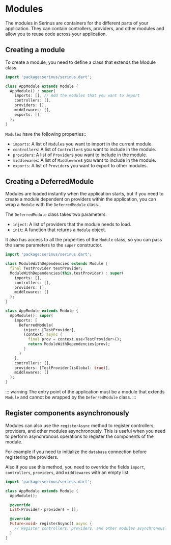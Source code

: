 # Modules

The modules in Serinus are containers for the different parts of your application. They can contain controllers,  providers, and other modules and allow you to reuse code across your application.

## Creating a module

To create a module, you need to define a class that extends the Module class.

```dart
import 'package:serinus/serinus.dart';

class AppModule extends Module {
  AppModule() : super(
    imports: [], // Add the modules that you want to import
    controllers: [],
    providers: [],
    middlewares: [],
    exports: []
  );
}
```

`Modules` have the following properties::

- `imports`: A list of `Module`s you want to import in the current module.
- `controllers`: A list of `Controller`s you want to include in the module.
- `providers`: A list of `Provider`s you want to include in the module.
- `middlewares`: A list of `Middleware`s you want to include in the module.
- `exports`: A list of `Provider`s you want to export to other modules.

## Creating a DeferredModule

Modules are loaded instantly when the application starts, but if you need to create a module dependent on providers within the application, you can wrap a `Module` with the `DeferredModule` class.

The `DeferredModule` class takes two parameters:
- `inject`: A list of providers that the module needs to load.
- `init`: A function that returns a `Module` object.

It also has access to all the properties of the `Module` class, so you can pass the same parameters to the `super` constructor.

```dart
import 'package:serinus/serinus.dart';

class ModuleWithDependencies extends Module {
  final TestProvider testProvider;
  ModuleWithDependencies(this.testProvider) : super(
    imports: [],
    controllers: [],
    providers: [],
    middlewares: []
  );
}

class AppModule extends Module {
  AppModule(): super(
    imports: [
      DeferredModule(
        inject: [TestProvider],
        (context) async {
          final prov = context.use<TestProvider>();
          return ModuleWithDependencies(prov);
        }
      )
    ],
    controllers: [],
    providers: [TestProvider(isGlobal: true)],
    middlewares: []
  );
}
```

::: warning
The entry point of the application must be a module that extends `Module` and cannot be wrapped by the `DeferredModule` class.
:::

## Register components asynchronously

Modules can also use the `registerAsync` method to register controllers, providers, and other modules asynchronously. This is useful when you need to perform asynchronous operations to register the components of the module.

For example if you need to initialize the `database` connection before registering the providers.

Also if you use this method, you need to override the fields `import`, `controllers`, `providers`, and `middlewares` with an empty list.

```dart
import 'package:serinus/serinus.dart';

class AppModule extends Module {
  AppModule();

  @override
  List<Provider> providers = [];

  @override
  Future<void> registerAsync() async {
    // Register controllers, providers, and other modules asynchronously
  }
}
```